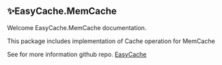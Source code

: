 ﻿## ✨EasyCache.MemCache

Welcome EasyCache.MemCache documentation.

This package includes implementation of Cache operation for MemCache

See for more information github repo. [EasyCache](https://github.com/furkandeveloper/EasyCache)